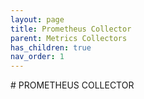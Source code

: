```yaml
---
layout: page
title: Prometheus Collector
parent: Metrics Collectors
has_children: true 
nav_order: 1
---
```

<link rel="shortcut icon" type="image/x-icon" href="{{ site.baseurl }}/images/favicon.ico?" >
# PROMETHEUS COLLECTOR
